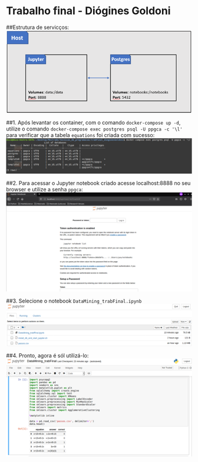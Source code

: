 # Trabalho final - Diógines Goldoni

##Estrutura  de servicços:
![Estrutura de serviços](https://github.com/dicogoldoni/tecnicasProg_trabFinal_dioginesGoldoni/blob/master/images/docker_image.png)

##1. Após levantar os container, com o comando `docker-compose up -d`, utilize o comando `docker-compose exec postgres psql -U ppgca -c '\l'` para verificar que a tabela `equations` foi criada com sucesso:
![Checando o banco de dados](https://github.com/dicogoldoni/tecnicasProg_trabFinal_dioginesGoldoni/blob/master/images/database1.png)

##2. Para acessar o Jupyter notebook criado acesse localhost:8888 no seu browser e utilize a senha `ppgca`:
![Jupyter login](https://github.com/dicogoldoni/tecnicasProg_trabFinal_dioginesGoldoni/blob/master/images/jupyter_1.png)

##3. Selecione o notebook `DataMining_trabFinal.ipynb`
![Jupyter notebook](https://github.com/dicogoldoni/tecnicasProg_trabFinal_dioginesGoldoni/blob/master/images/jupyter2.png)

##4. Pronto, agora é sól utilizá-lo:
![Jupyter notebook](https://github.com/dicogoldoni/tecnicasProg_trabFinal_dioginesGoldoni/blob/master/images/jupyter3.png)
